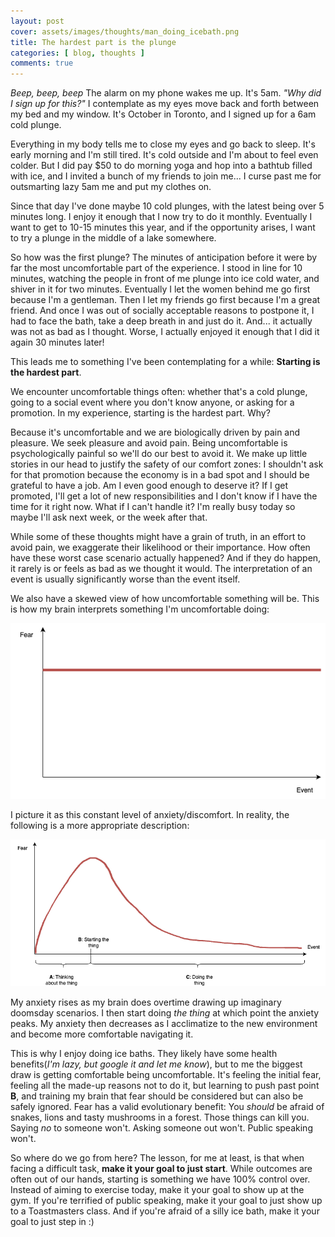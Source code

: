 ```yaml
---
layout: post
cover: assets/images/thoughts/man_doing_icebath.png
title: The hardest part is the plunge
categories: [ blog, thoughts ]
comments: true
---
```


<!-- ## The hardest part is the plunge -->

*Beep, beep, beep* The alarm on my phone wakes me up. It's 5am. *"Why did I sign up for this?"* I contemplate as my eyes move back and forth between my bed and my window. It's October in Toronto, and I signed up for a 6am cold plunge.

Everything in my body tells me to close my eyes and go back to sleep. It's early morning and I'm still tired. It's cold outside and I'm about to feel even colder. But I did pay $50 to do morning yoga and hop into a bathtub filled with ice, and I invited a bunch of my friends to join me... I curse past me for outsmarting lazy 5am me and put my clothes on.

Since that day I've done maybe 10 cold plunges, with the latest being over 5 minutes long. I enjoy it enough that I now try to do it monthly. Eventually I want to get to 10-15 minutes this year, and if the opportunity arises, I want to try a plunge in the middle of a lake somewhere.

So how was the first plunge? The minutes of anticipation before it were by far the most uncomfortable part of the experience. I stood in line for 10 minutes, watching the people in front of me plunge into ice cold water, and shiver in it for two minutes. Eventually I let the women behind me go first because I'm a gentleman. Then I let my friends go first because I'm a great friend. And once I was out of socially acceptable reasons to postpone it, I had to face the bath, take a deep breath in and just do it. And... it actually was not as bad as I thought. Worse, I actually enjoyed it enough that I did it again 30 minutes later!


<!-- I undressed all the way to my swim trunks and took a cold shower as part of the preparation. I don't know why I expected the shower to be hot, because it wasn't and I wished it was a person so I could tell it how much I hated its guts. -->

This leads me to something I've been contemplating for a while: **Starting is the hardest part**.

We encounter uncomfortable things often: whether that's a cold plunge, going to a social event where you don't know anyone, or asking for a promotion. In my experience, starting is the hardest part. Why?

Because it's uncomfortable and we are biologically driven by pain and pleasure. We seek pleasure and avoid pain. Being uncomfortable is psychologically painful so we'll do our best to avoid it. We make up little stories in our head to justify the safety of our comfort zones: I shouldn't ask for that promotion because the economy is in a bad spot and I should be grateful to have a job. Am I even good enough to deserve it? If I get promoted, I'll get a lot of new responsibilities and I don't know if I have the time for it right now. What if I can't handle it? I'm really busy today so maybe I'll ask next week, or the week after that.

While some of these thoughts might have a grain of truth, in an effort to avoid pain, we exaggerate their likelihood or their importance. How often have these worst case scenario actually happened? And if they do happen, it rarely is or feels as bad as we thought it would. The interpretation of an event is usually significantly worse than the event itself.

We also have a skewed view of how uncomfortable something will be. This is how my brain interprets something I'm uncomfortable doing:

![Constant Fear Leve](/assets/images/thoughts/constant_fear_level.png)

I picture it as this constant level of anxiety/discomfort. In reality, the following is a more appropriate description: 

![Actual Fear Level](/assets/images/thoughts/actual_fear_level.png)

My anxiety rises as my brain does overtime drawing up imaginary doomsday scenarios. I then start doing *the thing* at which point the anxiety peaks. My anxiety then decreases as I acclimatize to the new environment and become more comfortable navigating it. 

This is why I enjoy doing ice baths. They likely have some health benefits(*I'm lazy, but google it and let me know*), but to me the biggest draw is getting comfortable being uncomfortable. It's feeling the initial fear, feeling all the made-up reasons not to do it, but learning to push past point **B**, and training my brain that fear should be considered but can also be safely ignored. Fear has a valid evolutionary benefit: You *should* be afraid of snakes, lions and tasty mushrooms in a forest. Those things can kill you. Saying *no* to someone won't. Asking someone out won't. Public speaking won't.

So where do we go from here? The lesson, for me at least, is that when facing a difficult task, **make it your goal to just start**. While outcomes are often out of our hands, starting is something we have 100% control over. Instead of aiming to exercise today, make it your goal to show up at the gym. If you're terrified of public speaking, make it your goal to just show up to a Toastmasters class. And if you're afraid of a silly ice bath, make it your goal to just step in :)

<!-- Our mind loves to race and make up worst case scenarios and they almost never happen. -->


<!-- 
* It's always starting to do something. The first 10 secoonds. How to do it?
  * Give yourself 5 seconds of courageousness. Once you're in the situaat
  * Will you regret this when you
  * Get comfortable being uncomfortable. Do it as a habit.
  * What if? -->